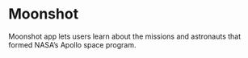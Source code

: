 # Moonshot
 Moonshot app lets users learn about the missions and astronauts that formed NASA’s Apollo space program. 
